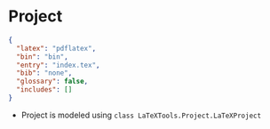 # Project

```json
{
  "latex": "pdflatex",
  "bin": "bin",
  "entry": "index.tex",
  "bib": "none",
  "glossary": false,
  "includes": []
}
```

- Project is modeled using `class LaTeXTools.Project.LaTeXProject`
